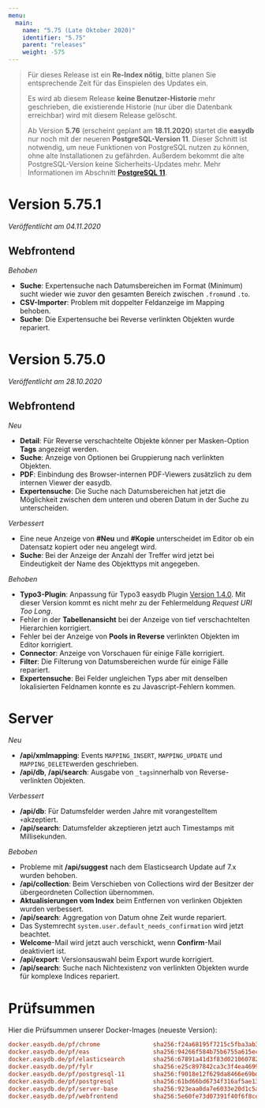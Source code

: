```yaml
---
menu:
  main:
    name: "5.75 (Late Oktober 2020)"
    identifier: "5.75"
    parent: "releases"
    weight: -575
---
```


> Für dieses Release ist ein **Re-Index nötig**, bitte planen Sie entsprechende Zeit für das Einspielen des Updates ein. 
>
> Es wird ab diesem Release **keine Benutzer-Historie** mehr geschrieben, die existierende Historie (nur über die Datenbank erreichbar) wird mit diesem Release gelöscht.
>
> Ab Version **5.76** (erscheint geplant am **18.11.2020**) startet die **easydb** nur noch mit der neueren **PostgreSQL-Version 11**. Dieser Schnitt ist notwendig, um neue Funktionen von PostgreSQL nutzen zu können, ohne alte Installationen zu gefährden. Außerdem bekommt die alte PostgreSQL-Version keine Sicherheits-Updates mehr. Mehr Informationen im Abschnitt **[PostgreSQL 11](../5.73#postgres-11)**.

# Version 5.75.1

*Veröffentlicht am 04.11.2020*

## Webfrontend

*Behoben*

* **Suche**: Expertensuche nach Datumsbereichen im Format (Minimum) sucht wieder wie zuvor den gesamten Bereich zwischen `.from`und `.to`.
* **CSV-Importer**: Problem mit doppelter Feldanzeige im Mapping behoben.
* **Suche**: Die Expertensuche bei Reverse verlinkten Objekten wurde repariert.

# Version 5.75.0

*Veröffentlicht am 28.10.2020*

## Webfrontend

*Neu*

* **Detail**: Für Reverse verschachtelte Objekte könner per Masken-Option **Tags** angezeigt werden.
* **Suche**: Anzeige von Optionen bei Gruppierung nach verlinkten Objekten.
* **PDF**: Einbindung des Browser-internen PDF-Viewers zusätzlich zu dem internen Viewer der easydb.
* **Expertensuche**: Die Suche nach Datumsbereichen hat jetzt die Möglichkeit zwischen dem unteren und oberen Datum in der Suche zu unterscheiden.

*Verbessert*

* Eine neue Anzeige von **#Neu** und **#Kopie** unterscheidet im Editor ob ein Datensatz kopiert oder neu angelegt wird.
* **Suche**: Bei der Anzeige der Anzahl der Treffer wird jetzt bei Eindeutigkeit der Name des Objekttyps mit angegeben.

*Behoben*

* **Typo3-Plugin**: Anpassung für Typo3 easydb Plugin [Version 1.4.0](https://docs.typo3.org/p/easydb/typo3-integration/1.4/en-us/AdministratorManual/). Mit dieser Version kommt es nicht mehr zu der Fehlermeldung *Request URI Too Long*.
* Fehler in der **Tabellenansicht** bei der Anzeige von tief verschachtelten Hierarchien korrigiert.
* Fehler bei der Anzeige von **Pools in Reverse** verlinkten Objekten im Editor korrigiert.
* **Connector**: Anzeige von Vorschauen für einige Fälle korrigiert.
* **Filter**: Die Filterung von Datumsbereichen wurde für einige Fälle repariert.
* **Expertensuche**: Bei Felder ungleichen Typs aber mit denselben lokalisierten Feldnamen konnte es zu Javascript-Fehlern kommen.

# Server

*Neu*

* **/api/xmlmapping**: Events `MAPPING_INSERT`, `MAPPING_UPDATE` und `MAPPING_DELETE`werden geschrieben.
* **/api/db**, **/api/search**: Ausgabe von `_tags`innerhalb von Reverse-verlinkten Objekten.

*Verbessert*

* **/api/db**: Für Datumsfelder werden Jahre mit vorangestelltem `+`akzeptiert.
* **/api/search**: Datumsfelder akzeptieren jetzt auch Timestamps mit Millisekunden.

*Beboben*

* Probleme mit **/api/suggest** nach dem Elasticsearch Update auf 7.x wurden behoben.
* **/api/collection**: Beim Verschieben von Collections wird der Besitzer der übergeordneten Collection übernommen.
* **Aktualisierungen vom Index** beim Entfernen von verlinken Objekten wurden verbessert.
* **/api/search**: Aggregation von Datum ohne Zeit wurde repariert.
* Das Systemrecht `system.user.default_needs_confirmation` wird jetzt beachtet.
* **Welcome**-Mail wird jetzt auch verschickt, wenn **Confirm**-Mail deaktiviert ist.
* **/api/export**: Versionsauswahl beim Export wurde korrigiert.
* **/api/search**: Suche nach Nichtexistenz von verlinkten Objekten wurde für komplexe Indices repariert.

# Prüfsummen

Hier die Prüfsummen unserer Docker-Images (neueste Version):

```ini
docker.easydb.de/pf/chrome               sha256:f24a68195f7215c5fba3ab3d0dca910ead74cc6659a5b2b3cdf8fe912d8d10e2
docker.easydb.de/pf/eas                  sha256:94266f584b75b6755a615ecb0141626c00265d7419747e883b7ab80878d715dc
docker.easydb.de/pf/elasticsearch        sha256:67891a41d3f83d0210607826957fc3f0469ab276b113fd49fd9911a28da451ab
docker.easydb.de/pf/fylr                 sha256:e25c897842ca3c3f4ea4699729655bd5b8aa2f5314d87b27c9e1c8520ffcf4b0
docker.easydb.de/pf/postgresql-11        sha256:f9018e12f629da8466e69bdf9ea01b17b1a73413b297ddf600bff7c5f8ad6b7e
docker.easydb.de/pf/postgresql           sha256:61bd66bd6734f316af5ae139946b83d085ebe1a310450805d5456201692f5fed
docker.easydb.de/pf/server-base          sha256:923eaa0da7e6033e20d1c5ab766ecde8b317ebef8dd93c3d236756f47329a9e7
docker.easydb.de/pf/webfrontend          sha256:5e60fe73d07391f40f6f8ce4fa0ee8a3fc45bd419ec40d920cd4bad2b05485d3
```


